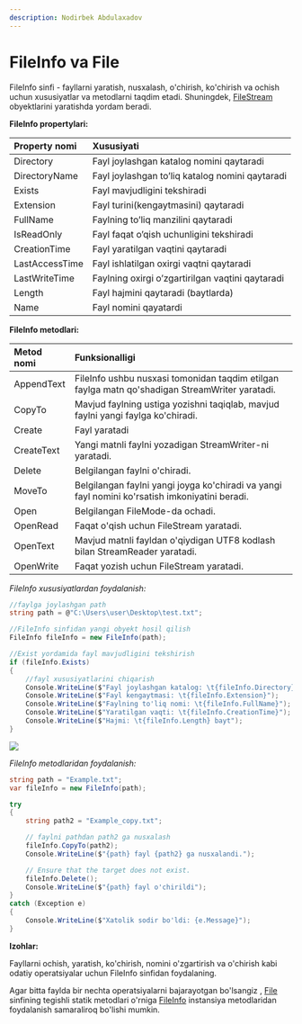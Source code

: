 ```yaml
---
description: Nodirbek Abdulaxadov
---
```


# FileInfo va File


FileInfo sinfi - fayllarni yaratish, nusxalash, o'chirish, ko'chirish va ochish uchun xususiyatlar va metodlarni taqdim etadi. Shuningdek, [FileStream](https://docs.microsoft.com/en-us/dotnet/api/system.io.filestream?view=net-5.0) obyektlarini yaratishda yordam beradi.


**FileInfo propertylari:**


| Property nomi | Xususiyati |
| :--- | :--- |
| Directory | Fayl joylashgan katalog nomini qaytaradi |
| DirectoryName | Fayl joylashgan to’liq katalog nomini qaytaradi |
| Exists | Fayl mavjudligini tekshiradi |
| Extension | Fayl turini\(kengaytmasini\) qaytaradi |
| FullName | Faylning to’liq manzilini qaytaradi |
| IsReadOnly | Fayl faqat o’qish uchunligini tekshiradi |
| CreationTime | Fayl yaratilgan vaqtini qaytaradi |
| LastAccessTime | Fayl ishlatilgan oxirgi vaqtni qaytaradi |
| LastWriteTime | Faylning oxirgi o’zgartirilgan vaqtini qaytaradi |
| Length | Fayl hajmini qaytaradi \(baytlarda\) |
| Name | Fayl nomini qayatardi |


**FileInfo metodlari:**

| Metod nomi | Funksionalligi |
| :--- | :--- |
| AppendText | FileInfo ushbu nusxasi tomonidan taqdim etilgan faylga matn qo'shadigan StreamWriter yaratadi. |
| CopyTo | Mavjud faylning ustiga yozishni taqiqlab, mavjud faylni yangi faylga ko'chiradi. |
| Create | Fayl yaratadi |
| CreateText | Yangi matnli faylni yozadigan StreamWriter-ni yaratadi. |
| Delete | Belgilangan faylni o'chiradi. |
| MoveTo | Belgilangan faylni yangi joyga ko'chiradi va yangi fayl nomini ko'rsatish imkoniyatini beradi. |
| Open | Belgilangan FileMode-da ochadi. |
| OpenRead | Faqat o'qish uchun FileStream yaratadi. |
| OpenText | Mavjud matnli fayldan o'qiydigan UTF8 kodlash bilan StreamReader yaratadi. |
| OpenWrite | Faqat yozish uchun FileStream yaratadi. |

_FileInfo xususiyatlardan foydalanish:_

```csharp
//faylga joylashgan path
string path = @"C:\Users\user\Desktop\test.txt";

//FileInfo sinfidan yangi obyekt hosil qilish
FileInfo fileInfo = new FileInfo(path);

//Exist yordamida fayl mavjudligini tekshirish
if (fileInfo.Exists)
{
    //fayl xususiyatlarini chiqarish
    Console.WriteLine($"Fayl joylashgan katalog: \t{fileInfo.Directory}");
    Console.WriteLine($"Fayl kengaytmasi: \t{fileInfo.Extension}");
    Console.WriteLine($"Faylning to'liq nomi: \t{fileInfo.FullName}");
    Console.WriteLine($"Yaratilgan vaqti: \t{fileInfo.CreationTime}");
    Console.WriteLine($"Hajmi: \t{fileInfo.Length} bayt");
}
```

![](../../../.gitbook/assets/image%20%2824%29.png)

_FileInfo metodlaridan foydalanish:_

```csharp
string path = "Example.txt";
var fileInfo = new FileInfo(path);

try
{
    string path2 = "Example_copy.txt";

    // faylni pathdan path2 ga nusxalash
    fileInfo.CopyTo(path2);
    Console.WriteLine($"{path} fayl {path2} ga nusxalandi.");

    // Ensure that the target does not exist.
    fileInfo.Delete();
    Console.WriteLine($"{path} fayl o'chirildi");
}
catch (Exception e)
{
    Console.WriteLine($"Xatolik sodir bo'ldi: {e.Message}");
}
```

**Izohlar:**

Fayllarni ochish, yaratish, ko'chirish, nomini o'zgartirish va o'chirish kabi odatiy operatsiyalar uchun FileInfo sinfidan foydalaning.

Agar bitta faylda bir nechta operatsiyalarni bajarayotgan bo'lsangiz , [File](https://docs.microsoft.com/en-us/dotnet/api/system.io.file?view=net-5.0) sinfining tegishli statik metodlari o'rniga [FileInfo](https://docs.microsoft.com/en-us/dotnet/api/system.io.fileinfo?view=net-5.0) instansiya metodlaridan foydalanish samaraliroq bo'lishi mumkin.
